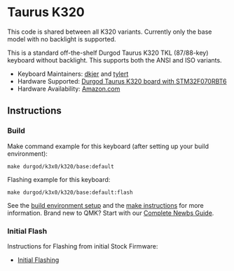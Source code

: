 # Taurus K320

This code is shared between all K320 variants.  Currently only the base model with no backlight is supported.

This is a standard off-the-shelf Durgod Taurus K320 TKL (87/88-key)
keyboard without backlight.  This supports both the ANSI and ISO variants.

* Keyboard Maintainers: [dkjer](https://github.com/dkjer) and [tylert](https://github.com/tylert)
* Hardware Supported: [Durgod Taurus K320 board with STM32F070RBT6](https://www.durgod.com/page9?product_id=47&_l=en "Durgod.com Product Page")
* Hardware Availability: [Amazon.com](https://www.amazon.com/Durgod-Taurus-Corona-Mechanical-Keyboard/dp/B078H3WPHM)

## Instructions

### Build

Make command example for this keyboard (after setting up your build environment):

    make durgod/k3x0/k320/base:default

Flashing example for this keyboard:

    make durgod/k3x0/k320/base:default:flash

See the [build environment setup](https://docs.qmk.fm/#/getting_started_build_tools) and the [make instructions](https://docs.qmk.fm/#/getting_started_make_guide) for more information. Brand new to QMK? Start with our [Complete Newbs Guide](https://docs.qmk.fm/#/newbs).

### Initial Flash

Instructions for Flashing from initial Stock Firmware:
* [Initial Flashing](../k3x0/readme.md#initial-flash)
